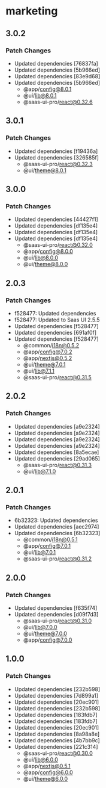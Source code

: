 # marketing

## 3.0.2

### Patch Changes

- Updated dependencies [76837fa]
- Updated dependencies [5b966ed]
- Updated dependencies [83e9d68]
- Updated dependencies [5b966ed]
  - @app/config@8.0.1
  - @ui/lib@8.0.1
  - @saas-ui-pro/react@0.32.6

## 3.0.1

### Patch Changes

- Updated dependencies [f19436a]
- Updated dependencies [326585f]
  - @saas-ui-pro/react@0.32.3
  - @ui/theme@8.0.1

## 3.0.0

### Patch Changes

- Updated dependencies [44427f1]
- Updated dependencies [df135e4]
- Updated dependencies [df135e4]
- Updated dependencies [df135e4]
  - @saas-ui-pro/react@0.32.0
  - @app/config@8.0.0
  - @ui/lib@8.0.0
  - @ui/theme@8.0.0

## 2.0.3

### Patch Changes

- f528477: Updated dependencies
- f528477: Updated to Saas UI 2.5.5
- Updated dependencies [f528477]
- Updated dependencies [691af0f]
- Updated dependencies [f528477]
  - @common/i18n@0.5.2
  - @app/config@7.0.2
  - @app/nextjs@0.5.2
  - @ui/theme@7.0.1
  - @ui/lib@7.1.1
  - @saas-ui-pro/react@0.31.5

## 2.0.2

### Patch Changes

- Updated dependencies [a9e2324]
- Updated dependencies [a9e2324]
- Updated dependencies [a9e2324]
- Updated dependencies [a9e2324]
- Updated dependencies [8a5ecae]
- Updated dependencies [29ad065]
  - @saas-ui-pro/react@0.31.3
  - @ui/lib@7.1.0

## 2.0.1

### Patch Changes

- 6b32323: Updated dependencies
- Updated dependencies [aec2974]
- Updated dependencies [6b32323]
  - @common/i18n@0.5.1
  - @app/config@7.0.1
  - @ui/lib@7.0.1
  - @saas-ui-pro/react@0.31.2

## 2.0.0

### Patch Changes

- Updated dependencies [f635f74]
- Updated dependencies [d09f7d3]
  - @saas-ui-pro/react@0.31.0
  - @ui/lib@7.0.0
  - @ui/theme@7.0.0
  - @app/config@7.0.0

## 1.0.0

### Patch Changes

- Updated dependencies [232b598]
- Updated dependencies [7d899a1]
- Updated dependencies [20ec901]
- Updated dependencies [232b598]
- Updated dependencies [183fdb7]
- Updated dependencies [183fdb7]
- Updated dependencies [20ec901]
- Updated dependencies [8a98a8e]
- Updated dependencies [4b7bb9c]
- Updated dependencies [221c314]
  - @saas-ui-pro/react@0.30.0
  - @ui/lib@6.0.0
  - @app/nextjs@0.5.1
  - @app/config@6.0.0
  - @ui/theme@6.0.0
